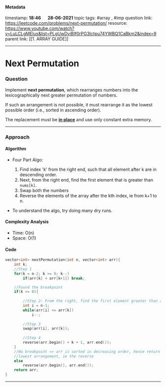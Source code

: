 #### Metadata

timestamp: **18:46**  &emsp;  **28-06-2021**
topic tags: #array , #imp
question link: https://leetcode.com/problems/next-permutation/
resource: https://www.youtube.com/watch?v=LuLCLgMElus&list=PLgUwDviBIf0rPG3Ictpu74YWBQ1CaBkm2&index=9
parent link: [[1. ARRAY GUIDE]]

---

# Next Permutation

### Question
Implement **next permutation**, which rearranges numbers into the lexicographically next greater permutation of numbers.

If such an arrangement is not possible, it must rearrange it as the lowest possible order (i.e., sorted in ascending order).

The replacement must be **[in place](http://en.wikipedia.org/wiki/In-place_algorithm)** and use only constant extra memory.


---


### Approach

#### Algorithm
- Four Part Algo:
	1. Find index 'k' from the right end, such that all element after k are in descending order.
	2. Next, from the right end, find the first element that is greater than `nums[k]`.
	3. Swap both the numbers
	4. Reverse the elements of the array after the kth index, ie from k+1 to n.

- To understand the algo, try doing many dry runs.

#### Complexity Analysis
- Time: O(n)
- Space: O(1)

#### Code

``` cpp
vector<int> nextPermutation(int n, vector<int> arr){
	int k;
	//Step 1
	for(k = n-2; k >= 0; k--)
		if(arr[k] < arr[k+1]) break;

	//Found the breakpoint
	if(k >= 0){
	
		//Step 2: From the right, find the first element greater than arr[k]
		int i = n-1;
		while(arr[i] <= arr[k])
			i--;
		
		//Step 3
		swap(arr[i], arr[k]);
		
		//Step 4
		reverse(arr.begin() + k + 1, arr.end());
	}
	//No breakpoint => arr is sorted in decreasing order, hence return
	//lowest arrangement, ie the reverse
	else
		reverse(arr.begin(), arr.end());
	return arr;
}

```

---


